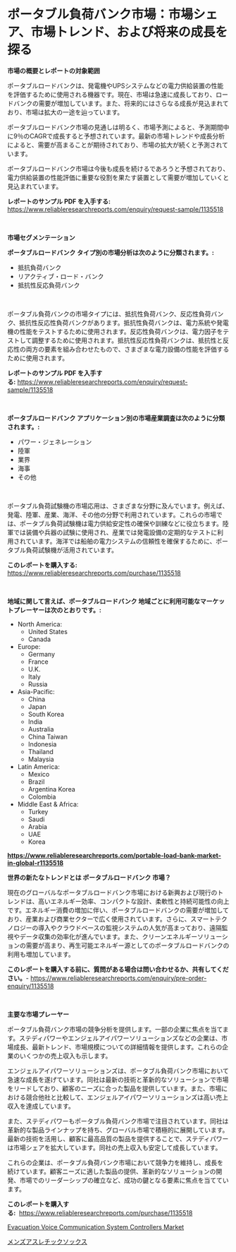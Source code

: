 <p><h1>ポータブル負荷バンク市場：市場シェア、市場トレンド、および将来の成長を探る</h1></p><p><strong>市場の概要とレポートの対象範囲</strong></p>
<p><p>ポータブルロードバンクは、発電機やUPSシステムなどの電力供給装置の性能を評価するために使用される機器です。現在、市場は急速に成長しており、ロードバンクの需要が増加しています。また、将来的にはさらなる成長が見込まれており、市場は拡大の一途を辿っています。</p><p>ポータブルロードバンク市場の見通しは明るく、市場予測によると、予測期間中に9％のCAGRで成長すると予想されています。最新の市場トレンドや成長分析によると、需要が高まることが期待されており、市場の拡大が続くと予測されています。</p><p>ポータブルロードバンク市場は今後も成長を続けるであろうと予想されており、電力供給装置の性能評価に重要な役割を果たす装置として需要が増加していくと見込まれています。</p></p>
<p><strong>レポートのサンプル PDF を入手する:</strong> <a href="https://www.reliableresearchreports.com/enquiry/request-sample/1135518">https://www.reliableresearchreports.com/enquiry/request-sample/1135518</a></p>
<p>&nbsp;</p>
<p><strong>市場セグメンテーション</strong></p>
<p><strong>ポータブルロードバンク タイプ別の市場分析は次のように分類されます。:</strong></p>
<p><ul><li>抵抗負荷バンク</li><li>リアクティブ・ロード・バンク</li><li>抵抗性反応負荷バンク</li></ul></p>
<p>&nbsp;</p>
<p><p>ポータブル負荷バンクの市場タイプには、抵抗性負荷バンク、反応性負荷バンク、抵抗性反応性負荷バンクがあります。抵抗性負荷バンクは、電力系統や発電機の性能をテストするために使用されます。反応性負荷バンクは、電力因子をテストして調整するために使用されます。抵抗性反応性負荷バンクは、抵抗性と反応性の両方の要素を組み合わせたもので、さまざまな電力設備の性能を評価するために使用されます。</p></p>
<p><strong>レポートのサンプル PDF を入手する:</strong>&nbsp;<a href="https://www.reliableresearchreports.com/enquiry/request-sample/1135518">https://www.reliableresearchreports.com/enquiry/request-sample/1135518</a></p>
<p>&nbsp;</p>
<p><strong> ポータブルロードバンク アプリケーション別の市場産業調査は次のように分類されます。:</strong></p>
<p><ul><li>パワー・ジェネレーション</li><li>陸軍</li><li>業界</li><li>海事</li><li>その他</li></ul></p>
<p>&nbsp;</p>
<p><p>ポータブル負荷試験機の市場応用は、さまざまな分野に及んでいます。例えば、発電、陸軍、産業、海洋、その他の分野で利用されています。これらの市場では、ポータブル負荷試験機は電力供給安定性の確保や訓練などに役立ちます。陸軍では装備や兵器の試験に使用され、産業では発電設備の定期的なテストに利用されています。海洋では船舶の電力システムの信頼性を確保するために、ポータブル負荷試験機が活用されています。</p></p>
<p><strong>このレポートを購入する:</strong>&nbsp; <a href="https://www.reliableresearchreports.com/purchase/1135518">https://www.reliableresearchreports.com/purchase/1135518</a></p>
<p>&nbsp;</p>
<p><strong>地域に関して言えば、ポータブルロードバンク 地域ごとに利用可能なマーケットプレーヤーは次のとおりです。:</strong></p>
<p><ul>
    <li>
        North America:
        <ul>
            <li>United States</li>
            <li>Canada</li>
        </ul>
    </li>
    <li>
        Europe:
        <ul>
            <li>Germany</li>
            <li>France</li>
            <li>U.K.</li>
            <li>Italy</li>
            <li>Russia</li>
        </ul>
    </li>
    <li>
        Asia-Pacific:
        <ul>
            <li>China</li>
            <li>Japan</li>
            <li>South Korea</li>
            <li>India</li>
            <li>Australia</li>
            <li>China Taiwan</li>
            <li>Indonesia</li>
            <li>Thailand</li>
            <li>Malaysia</li>
        </ul>
    </li>
    <li>
        Latin America:
        <ul>
            <li>Mexico</li>
            <li>Brazil</li>
            <li>Argentina Korea</li>
            <li>Colombia</li>
        </ul>
    </li>
    <li>
        Middle East & Africa:
        <ul>
            <li>Turkey</li>
            <li>Saudi</li>
            <li>Arabia</li>
            <li>UAE</li>
            <li>Korea</li>
        </ul>
    </li>
    </ul></p>
<p><strong><a href="https://www.reliableresearchreports.com/portable-load-bank-market-in-global-r1135518">https://www.reliableresearchreports.com/portable-load-bank-market-in-global-r1135518</a></strong>&nbsp;</p>
<p><strong>世界の新たなトレンドとは ポータブルロードバンク 市場？</strong></p>
<p><p>現在のグローバルなポータブルロードバンク市場における新興および現行のトレンドは、高いエネルギー効率、コンパクトな設計、柔軟性と持続可能性の向上です。エネルギー消費の増加に伴い、ポータブルロードバンクの需要が増加しており、産業および商業セクターで広く使用されています。さらに、スマートテクノロジーの導入やクラウドベースの監視システムの人気が高まっており、遠隔監視やデータ収集の効率化が進んでいます。また、クリーンエネルギーソリューションの需要が高まり、再生可能エネルギー源としてのポータブルロードバンクの利用も増加しています。</p></p>
<p><strong>このレポートを購入する前に、質問がある場合は問い合わせるか、共有してください。</strong>- <a href="https://www.reliableresearchreports.com/enquiry/pre-order-enquiry/1135518">https://www.reliableresearchreports.com/enquiry/pre-order-enquiry/1135518</a></p>
<p>&nbsp;</p>
<p><strong>主要な市場プレーヤー</strong></p>
<p><p>ポータブル負荷バンク市場の競争分析を提供します。一部の企業に焦点を当てます。ステディパワーやエンジェルアイパワーソリューションズなどの企業は、市場成長、最新トレンド、市場規模についての詳細情報を提供します。これらの企業のいくつかの売上収入も示します。</p><p>エンジェルアイパワーソリューションズは、ポータブル負荷バンク市場において急速な成長を遂げています。同社は最新の技術と革新的なソリューションで市場をリードしており、顧客のニーズに合った製品を提供しています。また、市場における競合他社と比較して、エンジェルアイパワーソリューションズは高い売上収入を達成しています。</p><p>また、ステディパワーもポータブル負荷バンク市場で注目されています。同社は革新的な製品ラインナップを持ち、グローバル市場で積極的に展開しています。最新の技術を活用し、顧客に最高品質の製品を提供することで、ステディパワーは市場シェアを拡大しています。同社の売上収入も安定して成長しています。</p><p>これらの企業は、ポータブル負荷バンク市場において競争力を維持し、成長を続けています。顧客ニーズに適した製品の提供、革新的なソリューションの開発、市場でのリーダーシップの確立など、成功の鍵となる要素に焦点を当てています。</p></p>
<p><strong>このレポートを購入する:</strong>&nbsp;&nbsp;<a href="https://www.reliableresearchreports.com/purchase/1135518">https://www.reliableresearchreports.com/purchase/1135518</a></p>
<p><p><a href="https://invited-way-688.notion.site/Evacuation-Voice-Communication-System-Controllers-Market-Analysis-and-Sze-Forecasted-for-period-from-0956b0bb019a4ed49e17a81595c0efea">Evacuation Voice Communication System Controllers Market</a></p><p><a href="https://github.com/adcxff01450218/Market-Research-Report-List-1/blob/main/189811426494.md">メンズアスレチックソックス</a></p></p>